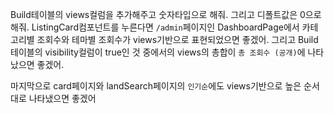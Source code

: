 Build테이블의 views컬럼을 추가해주고 숫자타입으로 해줘. 그리고 디폴트값은 0으로 해줘.
ListingCard컴포넌트를 누른다면 `/admin`페이지인 DashboardPage에서 카테고리별 조회수와 테마별 조회수가 views기반으로 표현되었으면 좋겠어.
그리고 Build테이블의 visibility컬럼이 true인 것 중에서의 views의 총합이 `총 조회수 (공개)`에 나타났으면 좋겠어.

마지막으로 card페이지와 landSearch페이지의 `인기순`에도 views기반으로 높은 순서대로 나타냈으면 좋겠어